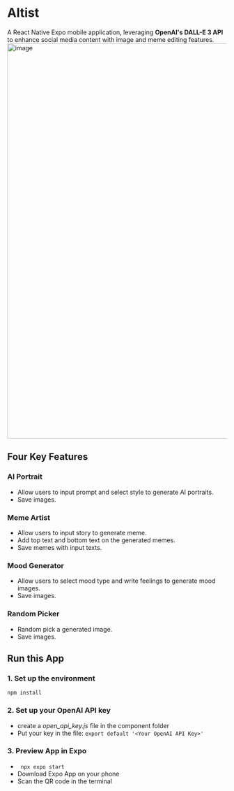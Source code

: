 # AItist
A React Native Expo mobile application, leveraging **OpenAI's DALL-E 3 API** to enhance social media content with image and meme editing features. <br>
<img width="905" alt="image" src="https://github.com/nnanwang/AItist/assets/74788199/654c4b5d-6557-4faf-b9ef-2b75a774218f">


## Four Key Features
### AI Portrait 
- Allow users to input prompt and select style to generate AI portraits.
- Save images.


### Meme Artist
- Allow users to input story to generate meme.
- Add top text and bottom text on the generated memes.
- Save memes with input texts.

### Mood Generator
- Allow users to select mood type and write feelings to generate mood images.
- Save images.

### Random Picker
- Random pick a generated image.
- Save images.

## Run this App
### 1. Set up the environment
```npm install```

### 2. Set up your OpenAI API key
- create a *open_api_key.js* file in the component folder
- Put your key in the file: ```export default '<Your OpenAI API Key>'```

### 3. Preview App in Expo 
- ``` npx expo start```
- Download Expo App on your phone
- Scan the QR code in the terminal







